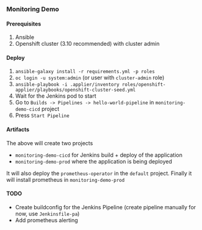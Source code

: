 ### Monitoring Demo
#### Prerequisites
1. Ansible 
2. Openshift cluster (3.10 recommended) with cluster admin

#### Deploy
1. `ansible-galaxy install -r requirements.yml -p roles`
2. `oc login -u system:admin` (or user with `cluster-admin` role)
3. `ansible-playbook -i .applier/inventory roles/openshift-applier/playbooks/openshift-cluster-seed.yml`
4. Wait for the Jenkins pod to start
5. Go to `Builds -> Pipelines -> hello-world-pipeline` in `monitoring-demo-cicd` project
6. Press `Start Pipeline`

#### Artifacts
The above will create two projects
- `monitoring-demo-cicd` for Jenkins build + deploy of the application
- `monitoring-demo-prod` where the application is being deployed

It will also deploy the `prometheus-operator` in the `default` project.
Finally it will install prometheus in `monitoring-demo-prod`

#### TODO
* Create buildconfig for the Jenkins Pipeline (create pipeline manually for now, use `Jenkinsfile-pa`)
* Add prometheus alerting
